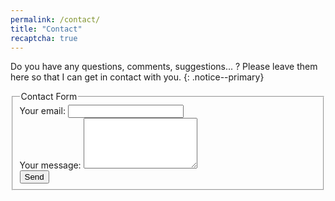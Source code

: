 ```yaml
---
permalink: /contact/
title: "Contact"
recaptcha: true
---
```


<i class="fas fa-info-circle"></i>Do you have any questions, comments, suggestions... ? Please leave them here so that I can get in contact with you.
{: .notice--primary}

<form
  action="https://formspree.io/mrgaproo"
  method="POST"
>
  <fieldset>
  <div class="g-recaptcha" data-sitekey="{{site.reCaptcha.siteKey}}">
  </div> 
  <legend>Contact Form</legend>
  <label>
    Your email:
    <input type="text" name="_replyto">
  </label><br>
  <label>
    Your message:
    <textarea name="message" rows="5"></textarea>
  </label><br>
  <button type="submit" class="btn btn--primary">Send</button>
  </fieldset>
</form>
